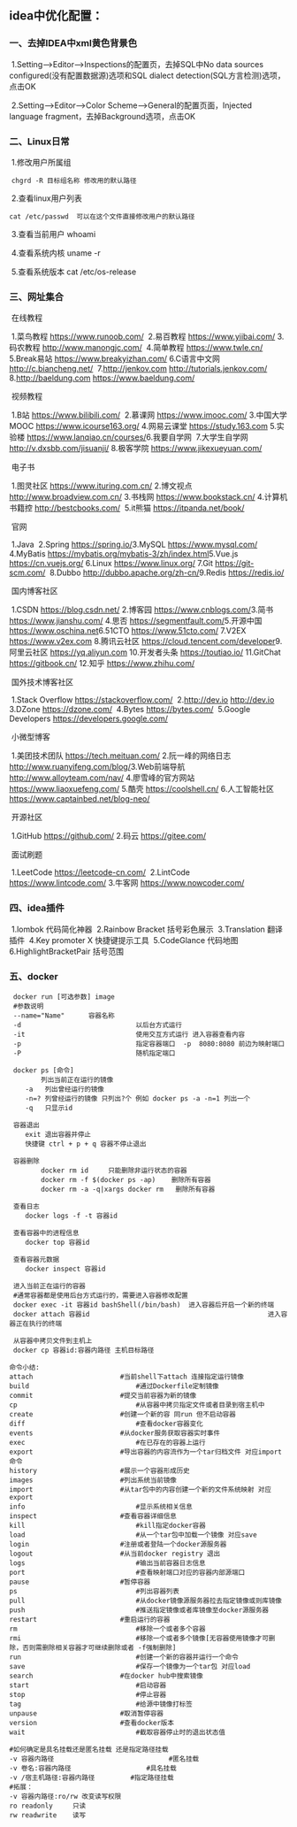 ## idea中优化配置：

### 	一、去掉IDEA中xml黄色背景色

​		1.Setting-->Editor-->Inspections的配置页，去掉SQL中No data sources configured(没有配置数据源)选项和SQL dialect detection(SQL方言检测)选项，点击OK

​		2.Setting-->Editor-->Color Scheme-->General的配置页面，Injected language fragment，去掉Background选项，点击OK

### 二、Linux日常

​     1.修改用户所属组

​		`chgrd -R 目标组名称 修改用的默认路径`

​	 2.查看linux用户列表

​		`cat /etc/passwd  可以在这个文件直接修改用户的默认路径`

​     3.查看当前用户 whoami

​     4.查看系统内核 uname -r

​     5.查看系统版本 cat /etc/os-release

### 三、网址集合

​		在线教程

​			1.菜鸟教程 https://www.runoob.com/
​			2.易百教程 https://www.yiibai.com/
​			3.码农教程 http://www.manongjc.com/
​			4.简单教程 https://www.twle.cn/
​			5.Break易站 https://www.breakyizhan.com/
​			6.C语言中文网 http://c.biancheng.net/
​			7.http://jenkov.com http://tutorials.jenkov.com/
​			8.http://baeldung.com https://www.baeldung.com/

​		视频教程

​			1.B站 https://www.bilibili.com/
​			2.慕课网 https://www.imooc.com/
​			3.中国大学MOOC https://www.icourse163.org/
​			4.网易云课堂 https://study.163.com
​			5.实验楼 https://www.lanqiao.cn/courses/
​			6.我要自学网
​			7.大学生自学网 http://v.dxsbb.com/jisuanji/
​			8.极客学院 https://www.jikexueyuan.com/

​		电子书

​			1.图灵社区 https://www.ituring.com.cn/
​			2.博文视点 http://www.broadview.com.cn/
​			3.书栈网 https://www.bookstack.cn/
​			4.计算机书籍控 http://bestcbooks.com/
​			5.it熊猫 https://itpanda.net/book/	

​		官网

​			1.Java
​			2.Spring https://spring.io/
​			3.MySQL https://www.mysql.com/
​			4.MyBatis https://mybatis.org/mybatis-3/zh/index.html
​			5.Vue.js https://cn.vuejs.org/
​			6.Linux https://www.linux.org/
​			7.Git https://git-scm.com/
​			8.Dubbo http://dubbo.apache.org/zh-cn/
​			9.Redis https://redis.io/

​		国内博客社区

​			1.CSDN https://blog.csdn.net/
​			2.博客园 https://www.cnblogs.com/
​			3.简书 https://www.jianshu.com/
​			4.思否 https://segmentfault.com/
​			5.开源中国 https://www.oschina.net
​			6.51CTO https://www.51cto.com/
​			7.V2EX https://www.v2ex.com
​			8.腾讯云社区 https://cloud.tencent.com/developer
​			9.阿里云社区 https://yq.aliyun.com
​			10.开发者头条 https://toutiao.io/
​			11.GitChat https://gitbook.cn/
​			12.知乎 https://www.zhihu.com/

​		国外技术博客社区

​			1.Stack Overflow https://stackoverflow.com/
​			2.http://dev.io http://dev.io
​			3.DZone https://dzone.com/
​			4.Bytes https://bytes.com/
​			5.Google Developers https://developers.google.com/

​		小微型博客

​			1.美团技术团队 https://tech.meituan.com/
​			2.阮一峰的网络日志 http://www.ruanyifeng.com/blog/
​			3.Web前端导航 http://www.alloyteam.com/nav/
​			4.廖雪峰的官方网站 https://www.liaoxuefeng.com/
​			5.酷壳 https://coolshell.cn/
​			6.人工智能社区 https://www.captainbed.net/blog-neo/

​		开源社区

​			1.GitHub https://github.com/
​			2.码云 https://gitee.com/

​		面试刷题

​			1.LeetCode https://leetcode-cn.com/
​			2.LintCode https://www.lintcode.com/
​			3.牛客网 https://www.nowcoder.com/

### 四、idea插件

​	1.lombok 代码简化神器
​    2.Rainbow Bracket 括号彩色展示
​    3.Translation 翻译插件
​    4.Key promoter X 快捷键提示工具
​    5.CodeGlance 代码地图
​    6.HighlightBracketPair 括号范围

### 五、docker

```shell
 docker run [可选参数] image
 #参数说明
 --name="Name"		容器名称
 -d 							以后台方式运行
 -it 							使用交互方式运行 进入容器查看内容
 -p 							指定容器端口  -p  8080:8080 前边为映射端口
 -P								随机指定端口
 
 docker ps [命令]
 		列出当前正在运行的镜像
    -a   列出曾经运行的镜像
    -n=? 列曾经运行的镜像 只列出?个 例如 docker ps -a -n=1 列出一个
    -q   只显示id  
 
 容器退出
    exit 退出容器并停止
    快捷键 ctrl + p + q 容器不停止退出
   
 容器删除
 		docker rm id	 只能删除非运行状态的容器
 		docker rm -f $(docker ps -ap)    删除所有容器
 		docker rm -a -q|xargs docker rm   删除所有容器
 		
 查看日志
    docker logs -f -t 容器id
  
 查看容器中的进程信息
    docker top 容器id 
    
 查看容器元数据
    docker inspect 容器id
    
 进入当前正在运行的容器
 #通常容器都是使用后台方式运行的，需要进入容器修改配置
 docker exec -it 容器id bashShell(/bin/bash)  进入容器后开启一个新的终端
 docker attach 容器id   											进入容器正在执行的终端
    
 从容器中拷贝文件到主机上
 docker cp 容器id:容器内路径 主机目标路径
```

```shell
命令小结:
attach						#当前shell下attach 连接指定运行镜像
build							#通过Dockerfile定制镜像
commit						#提交当前容器为新的镜像
cp								#从容器中拷贝指定文件或者目录到宿主机中
create						#创建一个新的容 同run 但不启动容器
diff							#查看docker容器变化
events						#从docker服务获取容器实时事件
exec 							#在已存在的容器上运行
export 						#导出容器的内容流作为一个tar归档文件 对应import命令
history 					#展示一个容器形成历史
images						#列出系统当前镜像
import 						#从tar包中的内容创建一个新的文件系统映射 对应export
info 							#显示系统相关信息
inspect 					#查看容器详细信息
kill 							#kill指定docker容器
load 							#从一个tar包中加载一个镜像 对应save
login 						#注册或者登陆一个docker源服务器
logout 						#从当前docker registry 退出
logs							#输出当前容器日志信息
port 							#查看映射端口对应的容器内部源端口
pause 						#暂停容器
ps 								#列出容器列表
pull 							#从docker镜像源服务器拉去指定镜像或则库镜像
push 							#推送指定镜像或者库镜像至docker源服务器
restart 					#重启运行的容器
rm 								#移除一个或者多个容器
rmi 							#移除一个或者多个镜像[无容器使用镜像才可删除，否则需删除相关容器才可继续删除或者 -f强制删除]
run								#创建一个新的容器并运行一个命令
save 							#保存一个镜像为一个tar包 对应load
search 						#在docker hub中搜索镜像
start							#启动容器
stop							#停止容器
tag								#给源中镜像打标签
unpause						#取消暂停容器
version						#查看docker版本
wait							#截取容器停止时的退出状态值

#如何确定是具名挂载还是匿名挂载 还是指定路径挂载
-v 容器内路径 							 #匿名挂载
-v 卷名:容器内路径					  #具名挂载
-v /宿主机路径:容器内路径 		#指定路径挂载
#拓展：
-v 容器内路径:ro/rw 改变读写权限
ro readonly     只读
rw readwrite    读写
```



